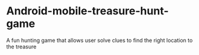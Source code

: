 # Android-mobile-treasure-hunt-game
A fun hunting game that allows user solve clues to find the right location to the treasure
